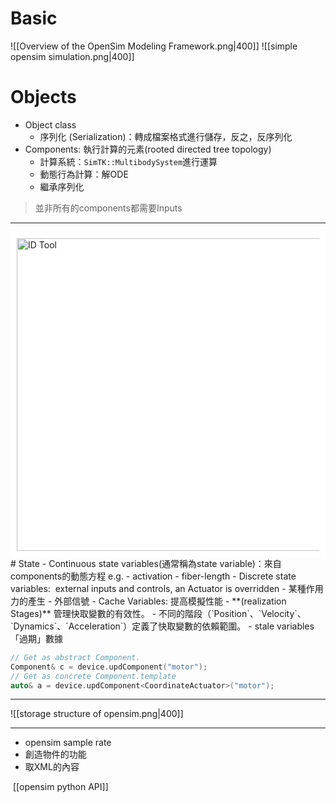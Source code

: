 # Basic
![[Overview of the OpenSim Modeling Framework.png|400]]
![[simple opensim simulation.png|400]]

# Objects
- Object class
	- 序列化 (Serialization)：轉成檔案格式進行儲存，反之，反序列化
- Components: 執行計算的元素(rooted directed tree topology)
	- 計算系統：`SimTK::MultibodySystem`進行運算
	- 動態行為計算：解ODE
	- 繼承序列化
>並非所有的components都需要Inputs

---
<div style="background-color: white; padding: 10px;">
<img src="D:\Notes\Exoskeleton-Control-Note\documents\Simulation\opensim\model's System and a State object.png" alt="ID Tool" width="500"/></div>
# State
- Continuous state variables(通常稱為state variable)：來自components的動態方程 e.g.
	- activation
	- fiber-length
- Discrete state variables:  external inputs and controls, an Actuator is overridden
	- 某種作用力的產生
	- 外部信號
- Cache Variables: 提高模擬性能
	- **(realization Stages)** 管理快取變數的有效性。
	- 不同的階段（`Position`、`Velocity`、`Dynamics`、`Acceleration`）定義了快取變數的依賴範圍。
	- stale variables「過期」數據

```C++
// Get as abstract Component.
Component& c = device.updComponent("motor");
// Get as concrete Component.template
auto& a = device.updComponent<CoordinateActuator>("motor");
```

---
![[storage structure of opensim.png|400]]


---
- opensim sample rate
- 創造物件的功能
- 取XML的內容

 [[opensim python API]]